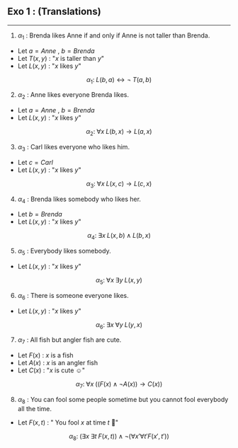 ## Exo 1 : (Translations)
---
1. $\alpha_1$ :  Brenda likes Anne if and only if Anne is not taller than Brenda. 

- Let $a = Anne$ ,  $b = Brenda$
- Let $T(x,y)$ : "$x$ is taller than $y$"
- Let $L(x,y)$ : "$x$ likes $y$"

$$
 \alpha_1 : \;  L(b,a) \leftrightarrow \neg \; T(a,b)
$$

2. $\alpha_2$ :  Anne likes everyone Brenda likes. 

- Let $a = Anne$ ,  $b = Brenda$
- Let $L(x,y)$ : "$x$ likes $y$"

$$
 \alpha_2 : \;  \forall x \; L(b,x) \rightarrow L(a,x)
$$

3. $\alpha_3$ : Carl likes everyone who likes him.

- Let $c = Carl$
- Let $L(x,y)$ : "$x$ likes $y$"

$$
 \alpha_3 : \;  \forall x \; L(x,c) \rightarrow L(c,x)
$$

4. $\alpha_4$ : Brenda likes somebody who likes her.

- Let $b = Brenda$
- Let $L(x,y)$ : "$x$ likes $y$"

$$
 \alpha_4 : \;  \exists x \; L(x,b) \land L(b,x)
$$

5. $\alpha_5$ : Everybody likes somebody.

- Let $L(x,y)$ : "$x$ likes $y$"

$$
 \alpha_5 : \;  \forall x  \; \exists y \; L(x,y)
$$

6. $\alpha_6$ : There is someone everyone likes.

- Let $L(x,y)$ : "$x$ likes $y$"

$$
 \alpha_6 : \;  \exists x  \; \forall y \; L(y,x)
$$

7. $\alpha_7$ : All fish but angler fish are cute.

- Let $F(x)$ : $x$ is a fish
- Let $A(x)$ : $x$ is an angler fish
- Let $C(x)$ : "$x$ is cute ☺️"

$$
 \alpha_7: \;  \forall x\; \big ( (F(x) \land \neg A(x)) \rightarrow C(x) \big )
$$

8. $\alpha_8$ : You can fool some people sometime but you cannot fool everybody all the time.

- Let $F(x,t)$ : " You fool $x$ at time $t$ 🤬"

$$
 \alpha_8: \;  (\exists x\;\exists t\; F(x,t)) \land \neg (\forall x' \forall t' F(x',t')) 
$$